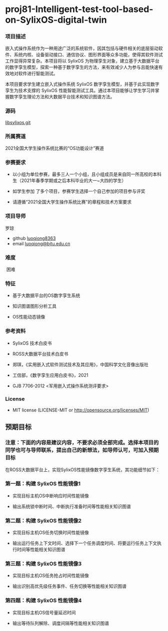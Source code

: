 

# proj81-Intelligent-test-tool-based-on-SylixOS-digital-twin

### 项目描述

嵌入式操作系统作为一种用途广泛的系统软件，因其包括与硬件相关的底层驱动软件、系统内核、设备驱动接口、通信协议、图形界面等众多功能，使得其软件测试工作显得异常复杂。本项目将以 SylixOS 为物理孪生对象，建立基于大数据平台的数字孪生模型，探索一种基于数字孪生的方法，来有效减少人为参与且能快速有效地对软件进行智能测试。

本项目要求学生建立嵌入式操作系统 SylixOS 数字孪生模型，并基于此实现数字孪生为技术支撑的 SylixOS  性能智能测试工具。通过本项目能够让学生学习并掌握数字孪生理论方法和大数据平台技术和知识图谱方法。




### 源码 

 [libsylixos.git](http://git.sylixos.com/cgit/cgit.cgi/libsylixos.git/) 



### 所属赛道

2021全国大学生操作系统比赛的“OS功能设计”赛道



### 参赛要求
- 以小组为单位参赛，最多三人一个小组，且小组成员是来自同一所高校的本科生（2021年春季学期或之后本科毕业的大一~大四的学生）

- 如学生参加
  了多个项目，参赛学生选择一个自己参加的项目参与评奖

- 请遵循“2021全国大学生操作系统比赛”的章程和技术方案要求

  

### 项目导师

罗琼

- github  [luoqiong8363](https://github.com/luoqiong8363)
- email    luoqiong@bjtu.edu.cn  



### 难度

​	困难

### 特征

- 基于大数据平台的OS数字孪生系统

- 知识图谱图形分析工具

- OS性能动态镜像

  

### 参考资料

* SylixOS 技术白皮书

* ROSS大数据平台技术白皮书

* 郑琪，《实用嵌入式软件测试技术及其应用》，中国科学文化音像出版社

* 工信部，《数字孪生应用白皮书》，2021

* GJB 7706-2012 <军用嵌入式操作系统测评要求>

  

### License

- MIT license (LICENSE-MIT or http://opensource.org/licenses/MIT)

  


## 预期目标

### 注意：下面的内容是建议内容，不要求必须全部完成。选择本项目的同学也可与导师联系，提出自己的新想法，如导师认可，可加入预期目标

在ROSS大数据平台上，实现SylixOS性能镜像数字孪生系统，其功能细节如下：

### 第一题：构建 SylixOS 性能镜像1
- 实现目标主机OS中断响应时间性能镜像

- 输出系统锁中断时间、中断执行准备时间等性能相关知识图谱

  

### 第二题：构建 SylixOS 性能镜像2
- 实现目标主机OS任务切换时间性能镜像

- 输出运行任务上下文时间、选择下一个任务调度时间、将要运行任务上下文执行时间等性能相关知识图谱

  

### 第三题：构建 SylixOS 性能镜像3

- 实现目标主机OS任务抢占时间性能镜像

- 输出识别高优先级任务事件、任务切换等性能相关知识图谱

  

### 第四题：构建 SylixOS 性能镜像4

- 实现目标主机OS信号量延迟时间

- 输出等待队列解除、调度间隔等性能相关知识图谱